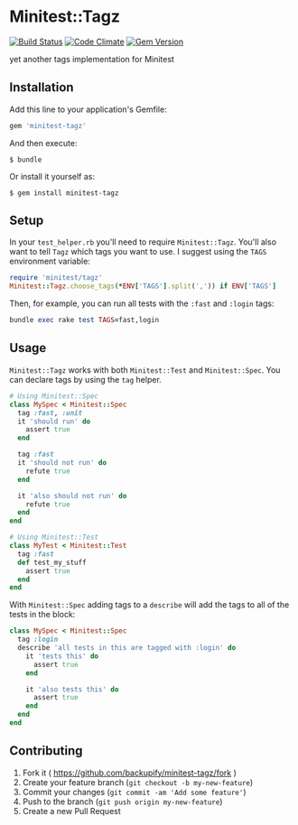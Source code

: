 # Minitest::Tagz

[![Build Status](https://travis-ci.org/backupify/minitest-tagz.svg)](https://travis-ci.org/backupify/minitest-tagz)
[![Code Climate](https://codeclimate.com/github/backupify/minitest-tagz/badges/gpa.svg)](https://codeclimate.com/github/backupify/minitest-tagz)
[![Gem Version](https://badge.fury.io/rb/minitest-tagz.svg)](http://badge.fury.io/rb/minitest-tagz)

yet another tags implementation for Minitest

## Installation

Add this line to your application's Gemfile:

```ruby
gem 'minitest-tagz'
```

And then execute:

    $ bundle

Or install it yourself as:

    $ gem install minitest-tagz

## Setup

In your `test_helper.rb` you'll need to require `Minitest::Tagz`. You'll also
want to tell `Tagz` which tags you want to use. I suggest using the `TAGS` environment
variable:

```rb
require 'minitest/tagz'
Minitest::Tagz.choose_tags(*ENV['TAGS'].split(',')) if ENV['TAGS']
```

Then, for example, you can run all tests with the `:fast` and `:login` tags:

```rb
bundle exec rake test TAGS=fast,login
```

## Usage

`Minitest::Tagz` works with both `Minitest::Test` and `Minitest::Spec`. You can declare
tags by using the `tag` helper.

```rb
# Using Minitest::Spec
class MySpec < Minitest::Spec
  tag :fast, :unit
  it 'should run' do
    assert true
  end

  tag :fast
  it 'should not run' do
    refute true
  end

  it 'also should not run' do
    refute true
  end
end

# Using Minitest::Test
class MyTest < Minitest::Test
  tag :fast
  def test_my_stuff
    assert true
  end
end
```

With `Minitest::Spec` adding tags to a `describe` will add the tags to all of the
tests in the block:

```rb
class MySpec < Minitest::Spec
  tag :login
  describe 'all tests in this are tagged with :login' do
    it 'tests this' do
      assert true
    end

    it 'also tests this' do
      assert true
    end
  end
end
```

## Contributing

1. Fork it ( https://github.com/backupify/minitest-tagz/fork )
2. Create your feature branch (`git checkout -b my-new-feature`)
3. Commit your changes (`git commit -am 'Add some feature'`)
4. Push to the branch (`git push origin my-new-feature`)
5. Create a new Pull Request
